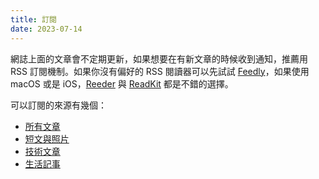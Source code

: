 ```yaml
---
title: 訂閱
date: 2023-07-14
---
```


網誌上面的文章會不定期更新，如果想要在有新文章的時候收到通知，推薦用 RSS 訂閱機制。如果你沒有偏好的 RSS 閱讀器可以先試試 [Feedly](https://feedly.com/)，如果使用 macOS 或是 iOS，[Reeder](https://reederapp.com/) 與 [ReadKit](https://readkit.app/) 都是不錯的選擇。

可以訂閱的來源有幾個：
- [所有文章](/rss/zh.xml)
- [短文與照片](/rss/zh/shorts.xml)
- [技術文章](/rss/zh/tech.xml)
- [生活記事](/rss/zh/life.xml)
